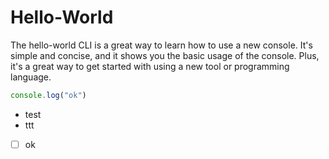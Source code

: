 # Hello-World
The hello-world CLI is a great way to learn how to use a new console. It's simple and concise, and it shows you the basic usage of the console. Plus, it's a great way to get started with using a new tool or programming language.

```js
console.log("ok")
```

- test
- ttt

- [ ] ok
